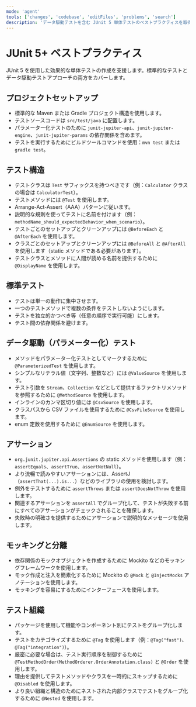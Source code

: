 ```yaml
---
mode: 'agent'
tools: ['changes', 'codebase', 'editFiles', 'problems', 'search']
description: 'データ駆動テストを含む JUnit 5 単体テストのベストプラクティスを取得します'
---
```


# JUnit 5+ ベストプラクティス

JUnit 5 を使用した効果的な単体テストの作成を支援します。標準的なテストとデータ駆動テストアプローチの両方をカバーします。

## プロジェクトセットアップ

- 標準的な Maven または Gradle プロジェクト構造を使用します。
- テストソースコードは `src/test/java` に配置します。
- パラメーター化テストのために `junit-jupiter-api`、`junit-jupiter-engine`、`junit-jupiter-params` の依存関係を含めます。
- テストを実行するためにビルドツールコマンドを使用：`mvn test` または `gradle test`。

## テスト構造

- テストクラスは `Test` サフィックスを持つべきです（例：`Calculator` クラスの場合は `CalculatorTest`）。
- テストメソッドには `@Test` を使用します。
- Arrange-Act-Assert（AAA）パターンに従います。
- 説明的な規則を使ってテストに名前を付けます（例：`methodName_should_expectedBehavior_when_scenario`）。
- テストごとのセットアップとクリーンアップには `@BeforeEach` と `@AfterEach` を使用します。
- クラスごとのセットアップとクリーンアップには `@BeforeAll` と `@AfterAll` を使用します（static メソッドである必要があります）。
- テストクラスとメソッドに人間が読める名前を提供するために `@DisplayName` を使用します。

## 標準テスト

- テストは単一の動作に集中させます。
- 一つのテストメソッドで複数の条件をテストしないようにします。
- テストを独立的かつべき等（任意の順序で実行可能）にします。
- テスト間の依存関係を避けます。

## データ駆動（パラメーター化）テスト

- メソッドをパラメーター化テストとしてマークするために `@ParameterizedTest` を使用します。
- シンプルなリテラル値（文字列、整数など）には `@ValueSource` を使用します。
- テスト引数を `Stream`、`Collection` などとして提供するファクトリメソッドを参照するために `@MethodSource` を使用します。
- インラインのカンマ区切り値には `@CsvSource` を使用します。
- クラスパスから CSV ファイルを使用するために `@CsvFileSource` を使用します。
- enum 定数を使用するために `@EnumSource` を使用します。

## アサーション

- `org.junit.jupiter.api.Assertions` の static メソッドを使用します（例：`assertEquals`、`assertTrue`、`assertNotNull`）。
- より流暢で読みやすいアサーションには、AssertJ（`assertThat(...).is...`）などのライブラリの使用を検討します。
- 例外をテストするために `assertThrows` または `assertDoesNotThrow` を使用します。
- 関連するアサーションを `assertAll` でグループ化して、テストが失敗する前にすべてのアサーションがチェックされることを確保します。
- 失敗時の明確さを提供するためにアサーションで説明的なメッセージを使用します。

## モッキングと分離

- 依存関係のモックオブジェクトを作成するために Mockito などのモッキングフレームワークを使用します。
- モック作成と注入を簡素化するために Mockito の `@Mock` と `@InjectMocks` アノテーションを使用します。
- モッキングを容易にするためにインターフェースを使用します。

## テスト組織

- パッケージを使用して機能やコンポーネント別にテストをグループ化します。
- テストをカテゴライズするために `@Tag` を使用します（例：`@Tag("fast")`、`@Tag("integration")`）。
- 厳密に必要な場合は、テスト実行順序を制御するために `@TestMethodOrder(MethodOrderer.OrderAnnotation.class)` と `@Order` を使用します。
- 理由を提供してテストメソッドやクラスを一時的にスキップするために `@Disabled` を使用します。
- より良い組織と構造のためにネストされた内部クラスでテストをグループ化するために `@Nested` を使用します。